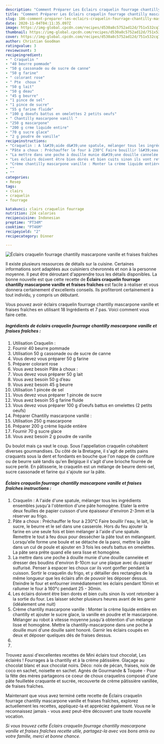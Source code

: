 ```yaml
---
description: "Comment Préparer Les Éclairs craquelin fourrage chantilly mascarpone vanille et fraises fraîches"
title: "Comment Préparer Les Éclairs craquelin fourrage chantilly mascarpone vanille et fraises fraîches"
slug: 186-comment-preparer-les-eclairs-craquelin-fourrage-chantilly-mascarpone-vanille-et-fraises-fraiches
date: 2020-11-04T04:11:35.097Z
image: https://img-global.cpcdn.com/recipes/d530a8c5752ad12d/751x532cq70/eclairs-craquelin-fourrage-chantilly-mascarpone-vanille-et-fraises-fraiches-photo-principale-de-la-recette.jpg
thumbnail: https://img-global.cpcdn.com/recipes/d530a8c5752ad12d/751x532cq70/eclairs-craquelin-fourrage-chantilly-mascarpone-vanille-et-fraises-fraiches-photo-principale-de-la-recette.jpg
cover: https://img-global.cpcdn.com/recipes/d530a8c5752ad12d/751x532cq70/eclairs-craquelin-fourrage-chantilly-mascarpone-vanille-et-fraises-fraiches-photo-principale-de-la-recette.jpg
author: Christian Goodman
ratingvalue: 3
reviewcount: 3
recipeingredient:
- " Craquelin "
- "40 beurre pommade"
- "50 g cassonade ou de sucre de canne"
- "50 g farine"
- " colorant rose"
- " Pte  choux "
- "50 g lait"
- "50 g deau"
- "45 g beurre"
- "1 pince de sel"
- "1 pince de sucre"
- "55 g farine fluide"
- "100 g doeufs battus en omelettes 2 petits oeufs"
- " Chantilly mascarpone vanill "
- "250 g mascarpone"
- "200 g crme liquide entire"
- "70 g sucre glace"
- "2 g poudre de vanille"
recipeinstructions:
- "Craquelin : A l&#39;aide d&#39;une spatule, mélanger tous les ingrédients ensembles jusqu&#39;à l&#39;obtention d&#39;une pâte homogène. Etaler la entre deux feuilles de papier cuisson d&#39;une épaisseur d&#39;environ 2-3mm et la réserver au frigo."
- "Pâte a choux : Préchauffer le four à 230°C Faire bouillir l&#39;eau, le lait, le sucre, le beurre et le sel dans une casserole. Hors du feu ajouter la farine en une seule fois et bien mélanger à l&#39;aide d&#39;une spatule. Remettre le tout à feu doux pour dessécher la pâte tout en mélangeant. Lorsqu&#39;elle forme une boule et se détache de la paroi, mettre la pâte dans un cul de poule et ajouter en 3 fois les oeufs battus en omelettes. La pâte sera prête quand elle sera lisse et homogène."
- "La mettre dans une poche à douille munie d&#39;une douille cannelée et dresser des boudins d&#39;environ 8-10cm sur une plaque avec du papier sulfurisé. Penser à espacer les choux car ils vont gonfler pendant la cuisson. Sortir le craquelin du frigo, et y détailler des rectangles de la même longueur que les éclairs afin de pouvoir les déposer dessus. Eteindre le four et enfourner immédiatement les éclairs pendant 10min et rallumer le four à 160°c pendant 25 - 30min."
- "Les éclairs doivent être bien dorés et bien cuits sinon ils vont retomber à la sortie du four. Les laisser sécher plusieurs heures avant de les garnir (idéalement une nuit)"
- "Crème chantilly mascarpone vanille : Monter la crème liquide entière en chantilly et ajouter le sucre glace, la vanille en poudre et le mascarpone. Mélanger au robot à vitesse moyenne jusqu&#39;à obtention d&#39;un mélange lisse et homogène. Mettre la chantilly-mascarpone dans une poche à douille muni d&#39;une douille saint honoré. Garnir les éclairs coupés en deux et déposer quelques dés de fraises dessus."
- ""
- ""
categories:
- Resep
tags:
- clairs
- craquelin
- fourrage

katakunci: clairs craquelin fourrage 
nutrition: 224 calories
recipecuisine: Indonesian
preptime: "PT34M"
cooktime: "PT46M"
recipeyield: "2"
recipecategory: Dinner

---
```



![Éclairs craquelin fourrage chantilly mascarpone vanille et fraises fraîches](https://img-global.cpcdn.com/recipes/d530a8c5752ad12d/751x532cq70/eclairs-craquelin-fourrage-chantilly-mascarpone-vanille-et-fraises-fraiches-photo-principale-de-la-recette.jpg)

Il existe plusieurs ressources de détails sur la cuisine. Certaines informations sont adaptées aux cuisiniers chevronnés et non à la personne moyenne. Il peut être déroutant d'apprendre tous les détails disponibles. La bonne nouvelle est que cette recette de <strong> Éclairs craquelin fourrage chantilly mascarpone vanille et fraises fraîches </strong> est facile à réaliser et vous donnera certainement d'excellents conseils. Ils profiteront certainement à tout individu, y compris un débutant.

<!--inarticleads1-->

Vous pouvez avoir éclairs craquelin fourrage chantilly mascarpone vanille et fraises fraîches en utilisant 18 Ingrédients et 7 pas. Voici comment vous faire cette.

##### Ingrédients de éclairs craquelin fourrage chantilly mascarpone vanille et fraises fraîches :

1. Utilisation  Craquelin :
1. Fournir 40 beurre pommade
1. Utilisation 50 g cassonade ou de sucre de canne
1. Vous devez vous préparer 50 g farine
1. Préparer  colorant rose
1. Vous avez besoin  Pâte à choux :
1. Vous devez vous préparer 50 g lait
1. Vous avez besoin 50 g d’eau
1. Vous avez besoin 45 g beurre
1. Utilisation 1 pincée de sel
1. Vous devez vous préparer 1 pincée de sucre
1. Vous avez besoin 55 g farine fluide
1. Vous devez vous préparer 100 g d’oeufs battus en omelettes (2 petits oeufs)
1. Préparer  Chantilly mascarpone vanillé :
1. Utilisation 250 g mascarpone
1. Préparer 200 g crème liquide entière
1. Fournir 70 g sucre glace
1. Vous avez besoin 2 g poudre de vanille


Du boulot mais ça vaut le coup. Sous l&#39;appellation craquelin cohabitent diverses gourmandises. Du côté de la Bretagne, il s&#39;agit de petits pains craquants sous la dent et fondants en bouche que l&#39;on nappe de confiture ou de beurre salé tandis qu&#39;en Belgique il s&#39;agit d&#39;une brioche fourrée de sucre perlé. En pâtisserie, le craquelin est un mélange de beurre demi-sel, sucre cassonade et farine qui s&#39;ajoute sur la pâte. 

<!--inarticleads2-->

##### Éclairs craquelin fourrage chantilly mascarpone vanille et fraises fraîches instructions :

1. Craquelin : A l&#39;aide d&#39;une spatule, mélanger tous les ingrédients ensembles jusqu&#39;à l&#39;obtention d&#39;une pâte homogène. Etaler la entre deux feuilles de papier cuisson d&#39;une épaisseur d&#39;environ 2-3mm et la réserver au frigo.
1. Pâte a choux : Préchauffer le four à 230°C Faire bouillir l&#39;eau, le lait, le sucre, le beurre et le sel dans une casserole. Hors du feu ajouter la farine en une seule fois et bien mélanger à l&#39;aide d&#39;une spatule. Remettre le tout à feu doux pour dessécher la pâte tout en mélangeant. Lorsqu&#39;elle forme une boule et se détache de la paroi, mettre la pâte dans un cul de poule et ajouter en 3 fois les oeufs battus en omelettes. La pâte sera prête quand elle sera lisse et homogène.
1. La mettre dans une poche à douille munie d&#39;une douille cannelée et dresser des boudins d&#39;environ 8-10cm sur une plaque avec du papier sulfurisé. Penser à espacer les choux car ils vont gonfler pendant la cuisson. Sortir le craquelin du frigo, et y détailler des rectangles de la même longueur que les éclairs afin de pouvoir les déposer dessus. Eteindre le four et enfourner immédiatement les éclairs pendant 10min et rallumer le four à 160°c pendant 25 - 30min.
1. Les éclairs doivent être bien dorés et bien cuits sinon ils vont retomber à la sortie du four. Les laisser sécher plusieurs heures avant de les garnir (idéalement une nuit)
1. Crème chantilly mascarpone vanille : Monter la crème liquide entière en chantilly et ajouter le sucre glace, la vanille en poudre et le mascarpone. Mélanger au robot à vitesse moyenne jusqu&#39;à obtention d&#39;un mélange lisse et homogène. Mettre la chantilly-mascarpone dans une poche à douille muni d&#39;une douille saint honoré. Garnir les éclairs coupés en deux et déposer quelques dés de fraises dessus.
1. 
1. 


Trouvez aussi d&#39;excellentes recettes de Mini éclairs tout chocolat, Les éclairés ! Fourrages à la chantilly et à la crème pâtissière. Glaçage au chocolat blanc et aux chocolat noirs. Déco: noix de pécan, fraises, noix de coco en sachet, noisette en sachet. Agnès de Gourmande &amp; Toquée - Pour la fête des mères partageons ce coeur de choux craquelins composé d&#39;une pâte feuilletée craquante et sucrée, recouverte de crème pâtissière vanillée, de fraises fraîches. 

<!--inarticleads1-->

<p>
Maintenant que vous avez terminé cette recette de Éclairs craquelin fourrage chantilly mascarpone vanille et fraises fraîches, explorez actuellement les recettes, appliquez-la et appréciez également. Vous ne le reconnaissez jamais - vous avez peut-être découvert une toute nouvelle vocation.
</p>

<p>
<i>Si vous trouvez cette Éclairs craquelin fourrage chantilly mascarpone vanille et fraises fraîches recette utile, partagez-la avec vos bons amis ou votre famille, merci et bonne chance.</i>
</p>
